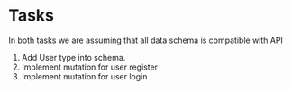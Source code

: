 # Tasks

In both tasks we are assuming that all data schema is compatible with API

1. Add User type into schema.
2. Implement mutation for user register
3. Implement mutation for user login

